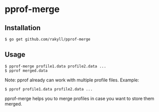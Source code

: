 # pprof-merge

## Installation

```
$ go get github.com/rakyll/pprof-merge
```

## Usage

```
$ pprof-merge profile1.data profile2.data ...
$ pprof merged.data
```

Note: pprof already can work with multiple
profile files. Example:

```
$ pprof profile1.data profile2.data ...
```

pprof-merge helps you to merge profiles in
case you want to store them merged.